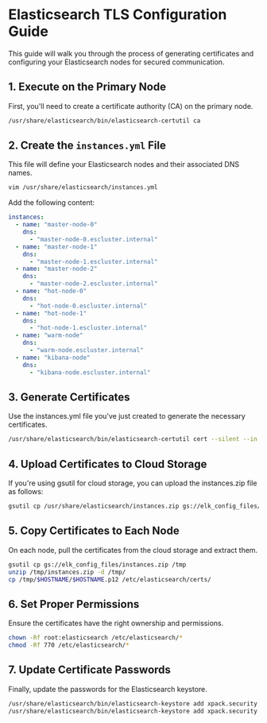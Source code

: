 # Elasticsearch TLS Configuration Guide

This guide will walk you through the process of generating certificates and configuring your Elasticsearch nodes for secured communication.

## 1. Execute on the Primary Node

First, you'll need to create a certificate authority (CA) on the primary node.

```bash
/usr/share/elasticsearch/bin/elasticsearch-certutil ca
```

## 2. Create the `instances.yml` File

This file will define your Elasticsearch nodes and their associated DNS names.
```bash
vim /usr/share/elasticsearch/instances.yml
```

Add the following content:

```yaml
instances:
  - name: "master-node-0" 
    dns: 
      - "master-node-0.escluster.internal"
  - name: "master-node-1" 
    dns: 
      - "master-node-1.escluster.internal"
  - name: "master-node-2" 
    dns: 
      - "master-node-2.escluster.internal"
  - name: "hot-node-0" 
    dns: 
      - "hot-node-0.escluster.internal"
  - name: "hot-node-1" 
    dns: 
      - "hot-node-1.escluster.internal"
  - name: "warm-node" 
    dns: 
      - "warm-node.escluster.internal"
  - name: "kibana-node" 
    dns: 
      - "kibana-node.escluster.internal"
```

## 3. Generate Certificates

Use the instances.yml file you've just created to generate the necessary certificates.
```bash
/usr/share/elasticsearch/bin/elasticsearch-certutil cert --silent --in /usr/share/elasticsearch/instances.yml --out instances.zip --ca /usr/share/elasticsearch/elastic-stack-ca.p12
```

## 4. Upload Certificates to Cloud Storage

If you're using gsutil for cloud storage, you can upload the instances.zip file as follows:
```bash
gsutil cp /usr/share/elasticsearch/instances.zip gs://elk_config_files/
```

## 5. Copy Certificates to Each Node

On each node, pull the certificates from the cloud storage and extract them.

```bash
gsutil cp gs://elk_config_files/instances.zip /tmp
unzip /tmp/instances.zip -d /tmp/
cp /tmp/$HOSTNAME/$HOSTNAME.p12 /etc/elasticsearch/certs/
```

## 6. Set Proper Permissions

Ensure the certificates have the right ownership and permissions.

```bash
chown -Rf root:elasticsearch /etc/elasticsearch/*
chmod -Rf 770 /etc/elasticsearch/*
```

## 7. Update Certificate Passwords

Finally, update the passwords for the Elasticsearch keystore.

```bash
/usr/share/elasticsearch/bin/elasticsearch-keystore add xpack.security.transport.ssl.keystore.secure_password
/usr/share/elasticsearch/bin/elasticsearch-keystore add xpack.security.transport.ssl.truststore.secure_password

```
